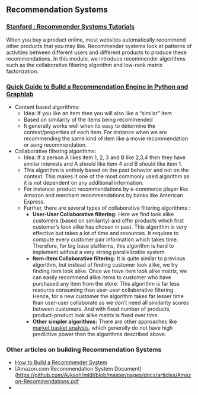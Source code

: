 ##  Recommendation Systems ##




### [Stanford : Recommender Systems Tutorials](https://www.coursera.org/learn/machine-learning/lecture/f26nH/collaborative-filtering-algorithm) ###
When you buy a product online, most websites automatically recommend other products that you may like. Recommender systems look at patterns of activities between different users and different products to produce these recommendations. In this module, we introduce recommender algorithms such as the collaborative filtering algorithm and low-rank matrix factorization.

### [Quick Guide to Build a Recommendation Engine in Python and Graphlab](https://www.analyticsvidhya.com/blog/2016/06/quick-guide-build-recommendation-engine-python/)

- Content based algorithms:
  - Idea: If you like an item then you will also like a “similar” item
  - Based on similarity of the items being recommended
  - It generally works well when its easy to determine the context/properties of each item. For instance when we are recommending the same kind of item like a movie recommendation or song recommendation.
- Collaborative filtering algorithms:
  - Idea: If a person A likes item 1, 2, 3 and B like 2,3,4 then they have similar interests and A should like item 4 and B should like item 1.
  - This algorithm is entirely based on the past behavior and not on the context. This makes it one of the most commonly used algorithm as it is not dependent on any additional information.
  - For instance: product recommendations by e-commerce player like Amazon and merchant recommendations by banks like American Express.
  - Further, there are several types of collaborative filtering algorithms :
     - **User-User Collaborative filtering:** Here we find look alike customers (based on similarity) and offer products which first customer’s look alike has chosen in past. This algorithm is very effective but takes a lot of time and resources. It requires to compute every customer pair information which takes time. Therefore, for big base platforms, this algorithm is hard to implement without a very strong parallelizable system.
     - **Item-Item Collaborative filtering:** It is quite similar to previous algorithm, but instead of finding customer look alike, we try finding item look alike. Once we have item look alike matrix, we can easily recommend alike items to customer who have purchased any item from the store. This algorithm is far less resource consuming than user-user collaborative filtering. Hence, for a new customer the algorithm takes far lesser time than user-user collaborate as we don’t need all similarity scores between customers. And with fixed number of products, product-product look alike matrix is fixed over time.
     - **Other simpler algorithms:** There are other approaches like [market basket analysis](https://www.analyticsvidhya.com/blog/2014/08/visualizing-market-basket-analysis/), which generally do not have high predictive power than the algorithms described above.

### Other articles on building Recommendation Systems ###
 - [How to Build a Recommender System](https://blogs.gartner.com/martin-kihn/how-to-build-a-recommender-system-in-python/) 
 - [Amazon.com Recommendation System Document](https://github.com/Avkash/mldl/blob/master/pages/docs/articles/Amazon-Recommendations.pdf 
 - 



